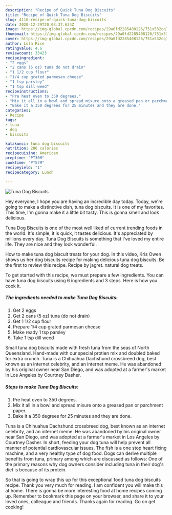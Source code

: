 ```yaml
---
description: "Recipe of Quick Tuna Dog Biscuits"
title: "Recipe of Quick Tuna Dog Biscuits"
slug: 4110-recipe-of-quick-tuna-dog-biscuits
date: 2020-12-29T20:03:37.634Z
image: https://img-global.cpcdn.com/recipes/29a0fd2285408126/751x532cq70/tuna-dog-biscuits-recipe-main-photo.jpg
thumbnail: https://img-global.cpcdn.com/recipes/29a0fd2285408126/751x532cq70/tuna-dog-biscuits-recipe-main-photo.jpg
cover: https://img-global.cpcdn.com/recipes/29a0fd2285408126/751x532cq70/tuna-dog-biscuits-recipe-main-photo.jpg
author: Lola Rice
ratingvalue: 4.6
reviewcount: 33423
recipeingredient:
- "2 eggs"
- "2 cans (5 oz) tuna do not drain"
- "1 1/2 cup flour"
- "1/4 cup grated parmesan cheese"
- "1 tsp parsley"
- "1 tsp dill weed"
recipeinstructions:
- "Pre heat oven to 350 degrees."
- "Mix it all in a bowl and spread mixure onto a greased pan or parchment paper."
- "Bake it a 350 degrees for 25 minutes and they are done."
categories:
- Recipe
tags:
- tuna
- dog
- biscuits

katakunci: tuna dog biscuits 
nutrition: 206 calories
recipecuisine: American
preptime: "PT30M"
cooktime: "PT57M"
recipeyield: "1"
recipecategory: Lunch

---
```



![Tuna Dog Biscuits](https://img-global.cpcdn.com/recipes/29a0fd2285408126/751x532cq70/tuna-dog-biscuits-recipe-main-photo.jpg)

Hey everyone, I hope you are having an incredible day today. Today, we're going to make a distinctive dish, tuna dog biscuits. It is one of my favorites. This time, I'm gonna make it a little bit tasty. This is gonna smell and look delicious.

Tuna Dog Biscuits is one of the most well liked of current trending foods in the world. It's simple, it is quick, it tastes delicious. It's appreciated by millions every day. Tuna Dog Biscuits is something that I've loved my entire life. They are nice and they look wonderful.

How to make tuna dog biscuit treats for your dog. In this video, Kris Owen shows us her dog biscuits recipe for making delicious tuna dog biscuits. Be the first to review this recipe. Recipe by jagret. natural dog treats.


To get started with this recipe, we must prepare a few ingredients. You can have tuna dog biscuits using 6 ingredients and 3 steps. Here is how you cook it.

<!--inarticleads1-->

##### The ingredients needed to make Tuna Dog Biscuits:

1. Get 2 eggs
1. Get 2 cans (5 oz) tuna (do not drain)
1. Get 1 1/2 cup flour
1. Prepare 1/4 cup grated parmesan cheese
1. Make ready 1 tsp parsley
1. Take 1 tsp dill weed


Small tuna dog biscuits made with fresh tuna from the seas of North Queensland. Hand-made with our special protien mix and doubled baked for extra crunch. Tuna is a Chihuahua Dachshund crossbreed dog, best known as an internet celebrity, and an internet meme. He was abandoned by his original owner near San Diego, and was adopted at a farmer&#39;s market in Los Angeles by Courtney Dasher. 

<!--inarticleads2-->

##### Steps to make Tuna Dog Biscuits:

1. Pre heat oven to 350 degrees.
1. Mix it all in a bowl and spread mixure onto a greased pan or parchment paper.
1. Bake it a 350 degrees for 25 minutes and they are done.


Tuna is a Chihuahua Dachshund crossbreed dog, best known as an internet celebrity, and an internet meme. He was abandoned by his original owner near San Diego, and was adopted at a farmer&#39;s market in Los Angeles by Courtney Dasher. In short, feeding your dog tuna will help prevent all manner of potential cardiovascular issues. The fish is a one stop heart fixing machine, and a very healthy type of dog food. Dogs can derive multiple benefits from tuna, primary among which are discussed as follows: One of the primary reasons why dog owners consider including tuna in their dog&#39;s diet is because of its protein. 

So that is going to wrap this up for this exceptional food tuna dog biscuits recipe. Thank you very much for reading. I am confident you will make this at home. There is gonna be more interesting food at home recipes coming up. Remember to bookmark this page on your browser, and share it to your loved ones, colleague and friends. Thanks again for reading. Go on get cooking!
